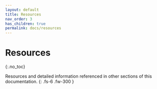 ```yaml
---
layout: default
title: Resources
nav_order: 3
has_children: true
permalink: docs/resources
---
```


# Resources
{:.no_toc}

Resources and detailed information referenced in other sections of this documentation.
{: .fs-6 .fw-300 }

